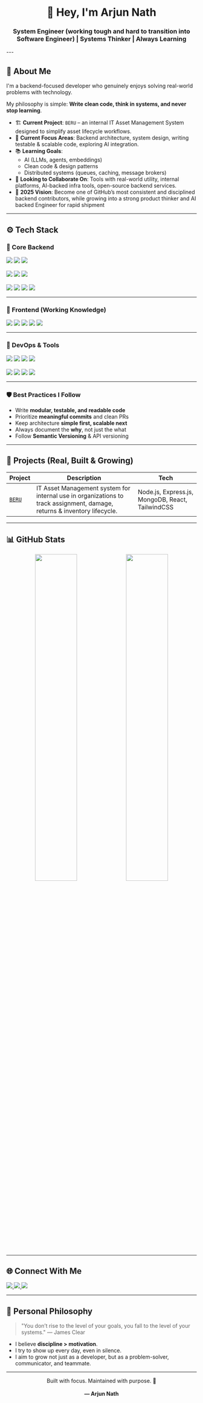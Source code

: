 <h1 align="center">👋 Hey, I'm Arjun Nath</h1>
<h3 align="center">System Engineer (working tough and hard to transition into Software Engineer) | Systems Thinker | Always Learning</h3>
---

## 🧭 About Me

I'm a backend-focused developer who genuinely enjoys solving real-world problems with technology.

My philosophy is simple: **Write clean code, think in systems, and never stop learning**.

- 🏗️ **Current Project**: `BERU` – an internal IT Asset Management System designed to simplify asset lifecycle workflows.
- 📍 **Current Focus Areas**: Backend architecture, system design, writing testable & scalable code, exploring AI integration.
- 📚 **Learning Goals**: 
  - AI (LLMs, agents, embeddings)
  - Clean code & design patterns
  - Distributed systems (queues, caching, message brokers)
- 🤝 **Looking to Collaborate On**: Tools with real-world utility, internal platforms, AI-backed infra tools, open-source backend services.
- 🎯 **2025 Vision**: Become one of GitHub’s most consistent and disciplined backend contributors, while growing into a strong product thinker and AI backed Engineer for rapid shipment 

---

## ⚙️ Tech Stack

### 🧠 Core Backend

<p>
  <img src="https://img.shields.io/badge/JavaScript-F7DF1E?style=for-the-badge&logo=javascript&logoColor=black" />
  <img src="https://img.shields.io/badge/TypeScript-3178C6?style=for-the-badge&logo=typescript&logoColor=white" />
  <img src="https://img.shields.io/badge/Python-3776AB?style=for-the-badge&logo=python&logoColor=white" />
  <br/><br/>
  <img src="https://img.shields.io/badge/Node.js-339933?style=for-the-badge&logo=node.js&logoColor=white" />
  <img src="https://img.shields.io/badge/Express.js-000000?style=for-the-badge&logo=express&logoColor=white" />
  <img src="https://img.shields.io/badge/Next.js-000000?style=for-the-badge&logo=next.js&logoColor=white" />
  <br/><br/>
  <img src="https://img.shields.io/badge/MongoDB-47A248?style=for-the-badge&logo=mongodb&logoColor=white" />
  <img src="https://img.shields.io/badge/MySQL-005C84?style=for-the-badge&logo=mysql&logoColor=white" />
  <img src="https://img.shields.io/badge/JWT-black?style=for-the-badge&logo=jsonwebtokens&logoColor=white" />
  <img src="https://img.shields.io/badge/Postman-FF6C37?style=for-the-badge&logo=postman&logoColor=white" />
</p>

---

### 🧱 Frontend (Working Knowledge)

<p>
  <img src="https://img.shields.io/badge/React-20232A?style=for-the-badge&logo=react&logoColor=61DAFB" />
  <img src="https://img.shields.io/badge/Vite-646CFF?style=for-the-badge&logo=vite&logoColor=white" />
  <img src="https://img.shields.io/badge/TailwindCSS-06B6D4?style=for-the-badge&logo=tailwindcss&logoColor=white" />
  <img src="https://img.shields.io/badge/Framer%20Motion-EF008F?style=for-the-badge&logo=framer&logoColor=white" />
  <img src="https://img.shields.io/badge/Figma-000000?style=for-the-badge&logo=figma&logoColor=white" />
</p>

---

### 🧰 DevOps & Tools

<p>
  <img src="https://img.shields.io/badge/Git-F05032?style=for-the-badge&logo=git&logoColor=white" />
  <img src="https://img.shields.io/badge/GitHub-181717?style=for-the-badge&logo=github&logoColor=white" />
  <img src="https://img.shields.io/badge/GitHub%20Actions-2088FF?style=for-the-badge&logo=github-actions&logoColor=white" />
  <img src="https://img.shields.io/badge/VSCode-007ACC?style=for-the-badge&logo=visual-studio-code&logoColor=white" />
  <br/><br/>
  <img src="https://img.shields.io/badge/Vercel-000000?style=for-the-badge&logo=vercel&logoColor=white" />
  <img src="https://img.shields.io/badge/Render-46E3B7?style=for-the-badge&logo=render&logoColor=white" />
  <img src="https://img.shields.io/badge/Netlify-00C7B7?style=for-the-badge&logo=netlify&logoColor=white" />
  <img src="https://img.shields.io/badge/Railway-0B0D0E?style=for-the-badge&logo=railway&logoColor=white" />
</p>

---

### 🛡️ Best Practices I Follow

- Write **modular, testable, and readable code**
- Prioritize **meaningful commits** and clean PRs
- Keep architecture **simple first, scalable next**
- Always document the **why**, not just the what
- Follow **Semantic Versioning** & API versioning

---

## 🚧 Projects (Real, Built & Growing)

| Project | Description | Tech |
|--------|-------------|------|
| [`BERU`](https://github.com/Kuromi1234/Beru) | IT Asset Management system for internal use in organizations to track assignment, damage, returns & inventory lifecycle. | Node.js, Express.js, MongoDB, React, TailwindCSS |

---

## 📊 GitHub Stats

<p align="center">
  <img src="https://github-readme-stats.vercel.app/api?username=Kuromi1234&show_icons=true&theme=default&hide_border=true" width="47%" />
  <img src="https://github-readme-streak-stats.herokuapp.com/?user=Kuromi1234&theme=default&hide_border=true" width="47%" />
</p>

---

## 🌐 Connect With Me

<p align="left">
  <a href="https://www.linkedin.com/in/arjun-nath-9b436823a/" target="_blank">
    <img src="https://img.shields.io/badge/LinkedIn-Arjun%20Nath-blue?style=for-the-badge&logo=linkedin&logoColor=white" />
  </a>
  <a href="https://instagram.com/" target="_blank">
    <img src="https://img.shields.io/badge/Instagram-arjun__dev-E4405F?style=for-the-badge&logo=instagram&logoColor=white" />
  </a>
  <a href="[https://youtube.com/](https://www.youtube.com/@arjunnath1575)" target="_blank">
    <img src="https://img.shields.io/badge/YouTube-Arjun%20Nath-red?style=for-the-badge&logo=youtube&logoColor=white" />
  </a>
</p>

---

## 💭 Personal Philosophy

> "You don’t rise to the level of your goals, you fall to the level of your systems." — James Clear

- I believe **discipline > motivation**.
- I try to show up every day, even in silence.
- I aim to grow not just as a developer, but as a problem-solver, communicator, and teammate.

---

<p align="center">
  Built with focus. Maintained with purpose. 🚀 <br/><br/>
  <b>— Arjun Nath</b>
</p>
